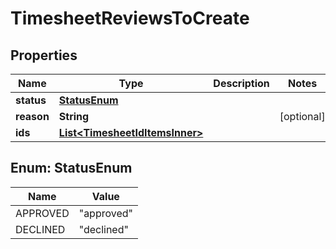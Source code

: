 

# TimesheetReviewsToCreate


## Properties

| Name | Type | Description | Notes |
|------------ | ------------- | ------------- | -------------|
|**status** | [**StatusEnum**](#StatusEnum) |  |  |
|**reason** | **String** |  |  [optional] |
|**ids** | [**List&lt;TimesheetIdItemsInner&gt;**](TimesheetIdItemsInner.md) |  |  |



## Enum: StatusEnum

| Name | Value |
|---- | -----|
| APPROVED | &quot;approved&quot; |
| DECLINED | &quot;declined&quot; |



